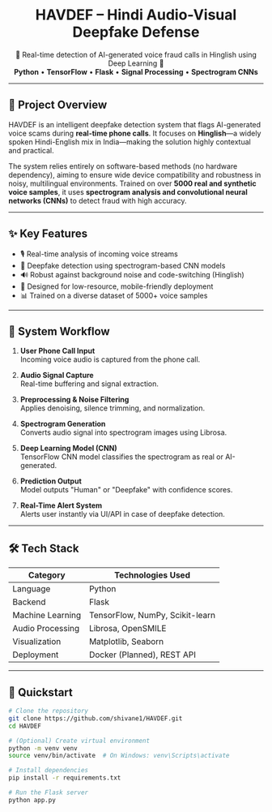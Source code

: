 <h1 align="center">HAVDEF – Hindi Audio-Visual Deepfake Defense</h1>
<p align="center">
  🚨 Real-time detection of AI-generated voice fraud calls in Hinglish using Deep Learning 🚨 <br>
  <strong>Python</strong> • <strong>TensorFlow</strong> • <strong>Flask</strong> • <strong>Signal Processing</strong> • <strong>Spectrogram CNNs</strong>
</p>

---

## 🎯 Project Overview

HAVDEF is an intelligent deepfake detection system that flags AI-generated voice scams during **real-time phone calls**. It focuses on **Hinglish**—a widely spoken Hindi-English mix in India—making the solution highly contextual and practical.

The system relies entirely on software-based methods (no hardware dependency), aiming to ensure wide device compatibility and robustness in noisy, multilingual environments. Trained on over **5000 real and synthetic voice samples**, it uses **spectrogram analysis and convolutional neural networks (CNNs)** to detect fraud with high accuracy.

---

## ✨ Key Features

- 🎙️ Real-time analysis of incoming voice streams
- 🧠 Deepfake detection using spectrogram-based CNN models
- 🔊 Robust against background noise and code-switching (Hinglish)
- 📱 Designed for low-resource, mobile-friendly deployment
- 📊 Trained on a diverse dataset of 5000+ voice samples

---

## 🧩 System Workflow

1. **User Phone Call Input**  
   Incoming voice audio is captured from the phone call.

2. **Audio Signal Capture**  
   Real-time buffering and signal extraction.

3. **Preprocessing & Noise Filtering**  
   Applies denoising, silence trimming, and normalization.

4. **Spectrogram Generation**  
   Converts audio signal into spectrogram images using Librosa.

5. **Deep Learning Model (CNN)**  
   TensorFlow CNN model classifies the spectrogram as real or AI-generated.

6. **Prediction Output**  
   Model outputs "Human" or "Deepfake" with confidence scores.

7. **Real-Time Alert System**  
   Alerts user instantly via UI/API in case of deepfake detection.

---

## 🛠️ Tech Stack

| Category           | Technologies Used                                      |
|-------------------|--------------------------------------------------------|
| Language          | Python                                                 |
| Backend           | Flask                                                  |
| Machine Learning  | TensorFlow, NumPy, Scikit-learn                        |
| Audio Processing  | Librosa, OpenSMILE                                     |
| Visualization     | Matplotlib, Seaborn                                    |
| Deployment        | Docker (Planned), REST API                             |

---

## 🚀 Quickstart

```bash
# Clone the repository
git clone https://github.com/shivane1/HAVDEF.git
cd HAVDEF

# (Optional) Create virtual environment
python -m venv venv
source venv/bin/activate  # On Windows: venv\Scripts\activate

# Install dependencies
pip install -r requirements.txt

# Run the Flask server
python app.py
